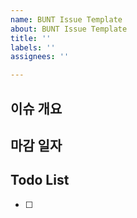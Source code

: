 ```yaml
---
name: BUNT Issue Template
about: BUNT Issue Template
title: ''
labels: ''
assignees: ''

---
```


## 이슈 개요


## 마감 일자


## Todo List
- [ ]
